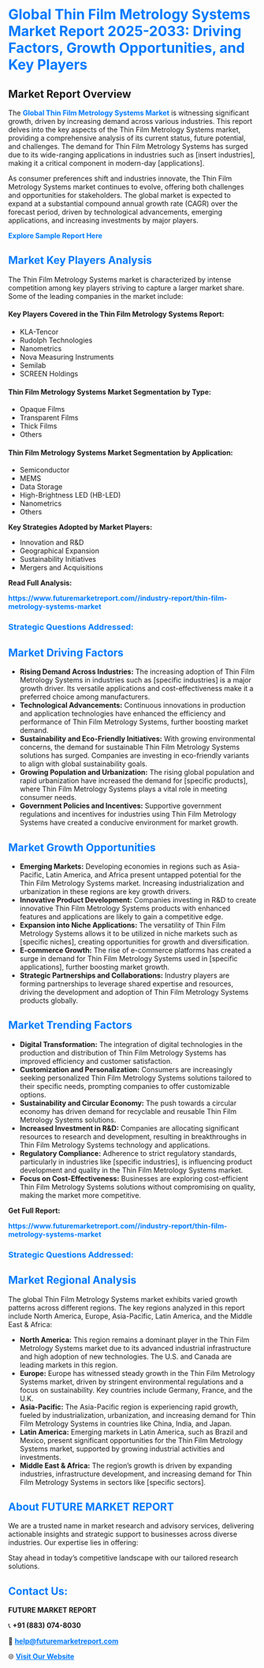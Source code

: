 <h1 style="color: #007BFF;">Global Thin Film Metrology Systems Market Report 2025-2033: Driving Factors, Growth Opportunities, and Key Players</h1>

<section id="overview">
<h2>Market Report Overview</h2>
<p>The <a href="https://www.futuremarketreport.com//industry-report/thin-film-metrology-systems-market" style="color: #007BFF; text-decoration: none;"><strong>Global Thin Film Metrology Systems Market</strong></a> is witnessing significant growth, driven by increasing demand across various industries. This report delves into the key aspects of the Thin Film Metrology Systems market, providing a comprehensive analysis of its current status, future potential, and challenges. The demand for Thin Film Metrology Systems has surged due to its wide-ranging applications in industries such as [insert industries], making it a critical component in modern-day [applications].</p>
<p>As consumer preferences shift and industries innovate, the Thin Film Metrology Systems market continues to evolve, offering both challenges and opportunities for stakeholders. The global market is expected to expand at a substantial compound annual growth rate (CAGR) over the forecast period, driven by technological advancements, emerging applications, and increasing investments by major players.</p>
</section>

<section id="overview">
<p><a href="https://www.futuremarketreport.com//request-sample/reportId=82234" style="color: #007BFF; text-decoration: none;"><strong>Explore Sample Report Here</strong></a></p>
</section>

<section id="key-players">
<h2 style="color: #007BFF;">Market Key Players Analysis</h2>
<p>The Thin Film Metrology Systems market is characterized by intense competition among key players striving to capture a larger market share. Some of the leading companies in the market include:</p>
<h4>Key Players Covered in the Thin Film Metrology Systems Report:</h4>
<ul><li>KLA-Tencor</li><li>Rudolph Technologies</li><li>Nanometrics</li><li>Nova Measuring Instruments</li><li>Semilab</li><li>SCREEN Holdings</li></ul>
<h4>Thin Film Metrology Systems Market Segmentation by Type:</h4>
<ul><li>Opaque Films</li><li>Transparent Films</li><li>Thick Films</li><li>Others</li></ul>

<h4>Thin Film Metrology Systems Market Segmentation by Application:</h4>
<ul><li>Semiconductor</li><li>MEMS</li><li>Data Storage</li><li>High-Brightness LED (HB-LED)</li><li>Nanometrics</li><li>Others</li></ul>
<p><strong>Key Strategies Adopted by Market Players:</strong></p>
<ul>
<li>Innovation and R&D</li>
<li>Geographical Expansion</li>
<li>Sustainability Initiatives</li>
<li>Mergers and Acquisitions</li>
</ul>
</section>

<section>
<p><strong>Read Full Analysis: </strong></p><a href="https://www.futuremarketreport.com//industry-report/thin-film-metrology-systems-market" style="color: #007BFF; text-decoration: none;"><strong>https://www.futuremarketreport.com//industry-report/thin-film-metrology-systems-market</strong></a>
<h3 style="color: #007BFF;">Strategic Questions Addressed:</h3>
</section>

<section id="driving-factors">
<h2 style="color: #007BFF;">Market Driving Factors</h2>
<ul>
<li><strong>Rising Demand Across Industries:</strong> The increasing adoption of Thin Film Metrology Systems in industries such as [specific industries] is a major growth driver. Its versatile applications and cost-effectiveness make it a preferred choice among manufacturers.</li>
<li><strong>Technological Advancements:</strong> Continuous innovations in production and application technologies have enhanced the efficiency and performance of Thin Film Metrology Systems, further boosting market demand.</li>
<li><strong>Sustainability and Eco-Friendly Initiatives:</strong> With growing environmental concerns, the demand for sustainable Thin Film Metrology Systems solutions has surged. Companies are investing in eco-friendly variants to align with global sustainability goals.</li>
<li><strong>Growing Population and Urbanization:</strong> The rising global population and rapid urbanization have increased the demand for [specific products], where Thin Film Metrology Systems plays a vital role in meeting consumer needs.</li>
<li><strong>Government Policies and Incentives:</strong> Supportive government regulations and incentives for industries using Thin Film Metrology Systems have created a conducive environment for market growth.</li>
</ul>
</section>

<section id="growth-opportunities">
<h2 style="color: #007BFF;">Market Growth Opportunities</h2>
<ul>
<li><strong>Emerging Markets:</strong> Developing economies in regions such as Asia-Pacific, Latin America, and Africa present untapped potential for the Thin Film Metrology Systems market. Increasing industrialization and urbanization in these regions are key growth drivers.</li>
<li><strong>Innovative Product Development:</strong> Companies investing in R&D to create innovative Thin Film Metrology Systems products with enhanced features and applications are likely to gain a competitive edge.</li>
<li><strong>Expansion into Niche Applications:</strong> The versatility of Thin Film Metrology Systems allows it to be utilized in niche markets such as [specific niches], creating opportunities for growth and diversification.</li>
<li><strong>E-commerce Growth:</strong> The rise of e-commerce platforms has created a surge in demand for Thin Film Metrology Systems used in [specific applications], further boosting market growth.</li>
<li><strong>Strategic Partnerships and Collaborations:</strong> Industry players are forming partnerships to leverage shared expertise and resources, driving the development and adoption of Thin Film Metrology Systems products globally.</li>
</ul>
</section>

<section id="trending-factors">
<h2 style="color: #007BFF;">Market Trending Factors</h2>
<ul>
<li><strong>Digital Transformation:</strong> The integration of digital technologies in the production and distribution of Thin Film Metrology Systems has improved efficiency and customer satisfaction.</li>
<li><strong>Customization and Personalization:</strong> Consumers are increasingly seeking personalized Thin Film Metrology Systems solutions tailored to their specific needs, prompting companies to offer customizable options.</li>
<li><strong>Sustainability and Circular Economy:</strong> The push towards a circular economy has driven demand for recyclable and reusable Thin Film Metrology Systems solutions.</li>
<li><strong>Increased Investment in R&D:</strong> Companies are allocating significant resources to research and development, resulting in breakthroughs in Thin Film Metrology Systems technology and applications.</li>
<li><strong>Regulatory Compliance:</strong> Adherence to strict regulatory standards, particularly in industries like [specific industries], is influencing product development and quality in the Thin Film Metrology Systems market.</li>
<li><strong>Focus on Cost-Effectiveness:</strong> Businesses are exploring cost-efficient Thin Film Metrology Systems solutions without compromising on quality, making the market more competitive.</li>
</ul>
</section>

<section>
<p><strong>Get Full Report: </strong></p><a href="https://www.futuremarketreport.com//industry-report/thin-film-metrology-systems-market" style="color: #007BFF; text-decoration: none;"><strong>https://www.futuremarketreport.com//industry-report/thin-film-metrology-systems-market</strong></a>
<h3 style="color: #007BFF;">Strategic Questions Addressed:</h3>
</section>


<section id="regional-analysis">
<h2 style="color: #007BFF;">Market Regional Analysis</h2>
<p>The global Thin Film Metrology Systems market exhibits varied growth patterns across different regions. The key regions analyzed in this report include North America, Europe, Asia-Pacific, Latin America, and the Middle East & Africa:</p>
<ul>
<li><strong>North America:</strong> This region remains a dominant player in the Thin Film Metrology Systems market due to its advanced industrial infrastructure and high adoption of new technologies. The U.S. and Canada are leading markets in this region.</li>
<li><strong>Europe:</strong> Europe has witnessed steady growth in the Thin Film Metrology Systems market, driven by stringent environmental regulations and a focus on sustainability. Key countries include Germany, France, and the U.K.</li>
<li><strong>Asia-Pacific:</strong> The Asia-Pacific region is experiencing rapid growth, fueled by industrialization, urbanization, and increasing demand for Thin Film Metrology Systems in countries like China, India, and Japan.</li>
<li><strong>Latin America:</strong> Emerging markets in Latin America, such as Brazil and Mexico, present significant opportunities for the Thin Film Metrology Systems market, supported by growing industrial activities and investments.</li>
<li><strong>Middle East & Africa:</strong> The region’s growth is driven by expanding industries, infrastructure development, and increasing demand for Thin Film Metrology Systems in sectors like [specific sectors].</li>
</ul>
</section>

<footer>
<h2 style="color: #007BFF;">About FUTURE MARKET REPORT</h2>
<p>We are a trusted name in market research and advisory services, delivering actionable insights and strategic support to businesses across diverse industries. Our expertise lies in offering:</p>

<p>Stay ahead in today’s competitive landscape with our tailored research solutions.</p>

<h2 style="color: #007BFF;">Contact Us:</h2>
<p><strong>FUTURE MARKET REPORT</strong></p>
<p>📞 <strong>+91 (883) 074-8030</strong></p>
<p>📧 <strong><a href="mailto:help@futuremarketreport.com" style="color: #007BFF;">help@futuremarketreport.com</a></strong></p>
<p>🌐 <strong><a href="https://www.futuremarketreport.com/" style="color: #007BFF;">Visit Our Website</a></strong></p>
</footer>